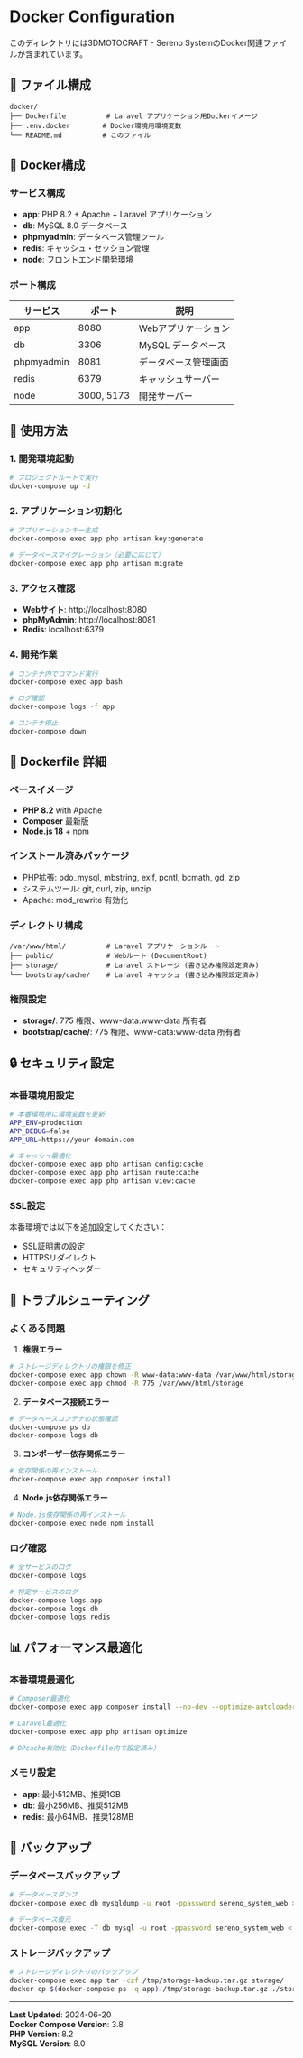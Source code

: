 # Docker Configuration

このディレクトリには3DMOTOCRAFT - Sereno SystemのDocker関連ファイルが含まれています。

## 📁 ファイル構成

```
docker/
├── Dockerfile          # Laravel アプリケーション用Dockerイメージ
├── .env.docker        # Docker環境用環境変数
└── README.md          # このファイル
```

## 🐳 Docker構成

### サービス構成
- **app**: PHP 8.2 + Apache + Laravel アプリケーション
- **db**: MySQL 8.0 データベース
- **phpmyadmin**: データベース管理ツール
- **redis**: キャッシュ・セッション管理
- **node**: フロントエンド開発環境

### ポート構成
| サービス | ポート | 説明 |
|----------|--------|------|
| app | 8080 | Webアプリケーション |
| db | 3306 | MySQL データベース |
| phpmyadmin | 8081 | データベース管理画面 |
| redis | 6379 | キャッシュサーバー |
| node | 3000, 5173 | 開発サーバー |

## 🚀 使用方法

### 1. 開発環境起動
```bash
# プロジェクトルートで実行
docker-compose up -d
```

### 2. アプリケーション初期化
```bash
# アプリケーションキー生成
docker-compose exec app php artisan key:generate

# データベースマイグレーション（必要に応じて）
docker-compose exec app php artisan migrate
```

### 3. アクセス確認
- **Webサイト**: http://localhost:8080
- **phpMyAdmin**: http://localhost:8081
- **Redis**: localhost:6379

### 4. 開発作業
```bash
# コンテナ内でコマンド実行
docker-compose exec app bash

# ログ確認
docker-compose logs -f app

# コンテナ停止
docker-compose down
```

## 🔧 Dockerfile 詳細

### ベースイメージ
- **PHP 8.2** with Apache
- **Composer** 最新版
- **Node.js 18** + npm

### インストール済みパッケージ
- PHP拡張: pdo_mysql, mbstring, exif, pcntl, bcmath, gd, zip
- システムツール: git, curl, zip, unzip
- Apache: mod_rewrite 有効化

### ディレクトリ構成
```
/var/www/html/          # Laravel アプリケーションルート
├── public/             # Webルート (DocumentRoot)
├── storage/            # Laravel ストレージ (書き込み権限設定済み)
└── bootstrap/cache/    # Laravel キャッシュ (書き込み権限設定済み)
```

### 権限設定
- **storage/**: 775 権限、www-data:www-data 所有者
- **bootstrap/cache/**: 775 権限、www-data:www-data 所有者

## 🔒 セキュリティ設定

### 本番環境用設定
```bash
# 本番環境用に環境変数を更新
APP_ENV=production
APP_DEBUG=false
APP_URL=https://your-domain.com

# キャッシュ最適化
docker-compose exec app php artisan config:cache
docker-compose exec app php artisan route:cache
docker-compose exec app php artisan view:cache
```

### SSL設定
本番環境では以下を追加設定してください：
- SSL証明書の設定
- HTTPSリダイレクト
- セキュリティヘッダー

## 🐛 トラブルシューティング

### よくある問題

1. **権限エラー**
```bash
# ストレージディレクトリの権限を修正
docker-compose exec app chown -R www-data:www-data /var/www/html/storage
docker-compose exec app chmod -R 775 /var/www/html/storage
```

2. **データベース接続エラー**
```bash
# データベースコンテナの状態確認
docker-compose ps db
docker-compose logs db
```

3. **コンポーザー依存関係エラー**
```bash
# 依存関係の再インストール
docker-compose exec app composer install
```

4. **Node.js依存関係エラー**
```bash
# Node.js依存関係の再インストール
docker-compose exec node npm install
```

### ログ確認
```bash
# 全サービスのログ
docker-compose logs

# 特定サービスのログ
docker-compose logs app
docker-compose logs db
docker-compose logs redis
```

## 📊 パフォーマンス最適化

### 本番環境最適化
```bash
# Composer最適化
docker-compose exec app composer install --no-dev --optimize-autoloader

# Laravel最適化
docker-compose exec app php artisan optimize

# OPcache有効化（Dockerfile内で設定済み）
```

### メモリ設定
- **app**: 最小512MB、推奨1GB
- **db**: 最小256MB、推奨512MB
- **redis**: 最小64MB、推奨128MB

## 🔄 バックアップ

### データベースバックアップ
```bash
# データベースダンプ
docker-compose exec db mysqldump -u root -ppassword sereno_system_web > backup.sql

# データベース復元
docker-compose exec -T db mysql -u root -ppassword sereno_system_web < backup.sql
```

### ストレージバックアップ
```bash
# ストレージディレクトリのバックアップ
docker-compose exec app tar -czf /tmp/storage-backup.tar.gz storage/
docker cp $(docker-compose ps -q app):/tmp/storage-backup.tar.gz ./storage-backup.tar.gz
```

---

**Last Updated**: 2024-06-20  
**Docker Compose Version**: 3.8  
**PHP Version**: 8.2  
**MySQL Version**: 8.0